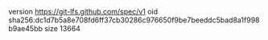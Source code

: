 version https://git-lfs.github.com/spec/v1
oid sha256:dc1d7b5a8e708fd6ff37cb30286c976650f9be7beeddc5bad8a1f998b9ae45bb
size 13664
